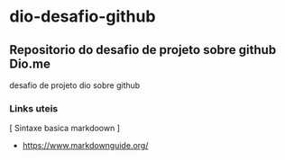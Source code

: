 # dio-desafio-github
## Repositorio do desafio de projeto sobre github Dio.me
desafio de projeto dio sobre github

### Links uteis
[ Sintaxe basica markdoown ]
- https://www.markdownguide.org/
